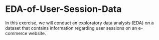 # EDA-of-User-Session-Data
In this exercise, we will conduct an exploratory data analysis (EDA) on a dataset that contains information regarding user sessions on an e-commerce website.
